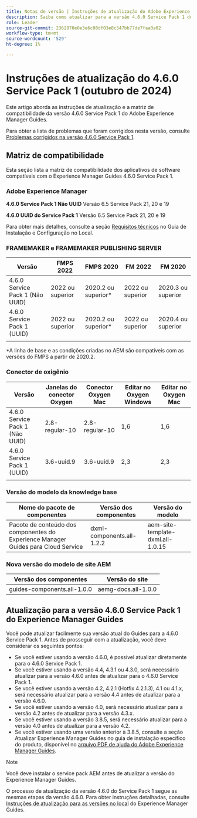 ```yaml
---
title: Notas de versão | Instruções de atualização do Adobe Experience Manager Guides 4.6.0 Service Pack 1
description: Saiba como atualizar para a versão 4.6.0 Service Pack 1 do Adobe Experience Manager Guides
role: Leader
source-git-commit: 2362870e0e3e6c08df03e8c547bb77de7faa0a02
workflow-type: tm+mt
source-wordcount: '529'
ht-degree: 1%

---
```


# Instruções de atualização do 4.6.0 Service Pack 1 (outubro de 2024)

Este artigo aborda as instruções de atualização e a matriz de compatibilidade da versão 4.6.0 Service Pack 1 do Adobe Experience Manager Guides.

Para obter a lista de problemas que foram corrigidos nesta versão, consulte [Problemas corrigidos na versão 4.6.0 Service Pack 1](fixed-issues-4-6-0-sp1.md).

## Matriz de compatibilidade

Esta seção lista a matriz de compatibilidade dos aplicativos de software compatíveis com o Experience Manager Guides 4.6.0 Service Pack 1.

### Adobe Experience Manager

**4.6.0 Service Pack 1 Não UUID**
Versão 6.5 Service Pack 21, 20 e 19

**4.6.0 UUID do Service Pack 1**
Versão 6.5 Service Pack 21, 20 e 19

Para obter mais detalhes, consulte a seção [Requisitos técnicos](../install-guide/download-install-technical-requirements.md) no Guia de Instalação e Configuração no Local.

### FRAMEMAKER e FRAMEMAKER PUBLISHING SERVER

| Versão | FMPS 2022 | FMPS 2020 | FM 2022 | FM 2020 |
| --- | --- | --- | --- | --- |
| 4.6.0 Service Pack 1 (Não UUID) | 2022 ou superior | 2020.2 ou superior* | 2022 ou superior | 2020.3 ou superior |
| 4.6.0 Service Pack 1 (UUID) | 2022 ou superior | 2020.2 ou superior* | 2022 ou superior | 2020.4 ou superior |
| | | | |

*A linha de base e as condições criadas no AEM são compatíveis com as versões do FMPS a partir de 2020.2.

### Conector de oxigênio

| Versão | Janelas do conector Oxygen | Conector Oxygen Mac | Editar no Oxygen Windows | Editar no Oxygen Mac |
| --- | --- | --- |--- |--- |
| 4.6.0 Service Pack 1 (Não UUID) | 2.8-regular-10 | 2.8-regular-10 | 1,6 | 1,6 |
| 4.6.0 Service Pack 1 (UUID) | 3.6-uuid.9 | 3.6-uuid.9 | 2,3 | 2,3 |
|  |  |   |

### Versão do modelo da knowledge base

| Nome do pacote de componentes | Versão dos componentes | Versão do modelo |
|---|---|---|
| Pacote de conteúdo dos componentes do Experience Manager Guides para Cloud Service | dxml-components.all-1.2.2 | aem-site-template-dxml.all-1.0.15 |

### Nova versão do modelo de site AEM

| Versão dos componentes | Versão do site |
|---|---|
| guides-components.all-1.0.0 | aemg-docs.all-1.0.0 |

## Atualização para a versão 4.6.0 Service Pack 1 do Experience Manager Guides

Você pode atualizar facilmente sua versão atual do Guides para a 4.6.0 Service Pack 1. Antes de prosseguir com a atualização, você deve considerar os seguintes pontos:

- Se você estiver usando a versão 4.6.0, é possível atualizar diretamente para o 4.6.0 Service Pack 1.
- Se você estiver usando a versão 4.4, 4.3.1 ou 4.3.0, será necessário atualizar para a versão 4.6.0 antes de atualizar para o 4.6.0 Service Pack 1.
- Se você estiver usando a versão 4.2, 4.2.1 (Hotfix 4.2.1.3), 4.1 ou 4.1.x, será necessário atualizar para a versão 4.4 antes de atualizar para a versão 4.6.0.
- Se você estiver usando a versão 4.0, será necessário atualizar para a versão 4.2 antes de atualizar para a versão 4.3.x.
- Se você estiver usando a versão 3.8.5, será necessário atualizar para a versão 4.0 antes de atualizar para a versão 4.2.
- Se você estiver usando uma versão anterior à 3.8.5, consulte a seção Atualizar Experience Manager Guides no guia de instalação específico do produto, disponível no [arquivo PDF de ajuda do Adobe Experience Manager Guides](https://helpx.adobe.com/br/xml-documentation-for-experience-manager/archive.html).

>[!NOTE]
>
>Você deve instalar o service pack AEM antes de atualizar a versão do Experience Manager Guides.

O processo de atualização da versão 4.6.0 do Service Pack 1 segue as mesmas etapas da versão 4.6.0. Para obter instruções detalhadas, consulte [Instruções de atualização para as versões no local](../install-guide/upgrade-xml-documentation.md) do Experience Manager Guides.
